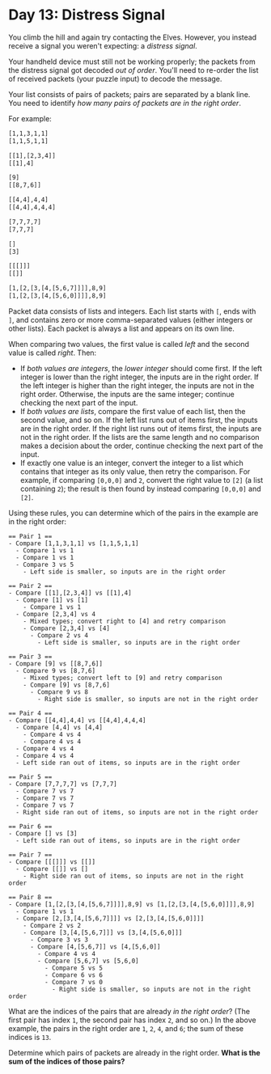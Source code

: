 # Day 13: Distress Signal

You climb the hill and again try contacting the Elves.
However, you instead receive a signal you weren't expecting: a *distress signal*.

Your handheld device must still not be working properly;
the packets from the distress signal got decoded *out of order*.
You'll need to re-order the list of received packets (your puzzle input) to decode the message.

Your list consists of pairs of packets;
pairs are separated by a blank line.
You need to identify *how many pairs of packets are in the right order*.

For example:

```example_input.txt
[1,1,3,1,1]
[1,1,5,1,1]

[[1],[2,3,4]]
[[1],4]

[9]
[[8,7,6]]

[[4,4],4,4]
[[4,4],4,4,4]

[7,7,7,7]
[7,7,7]

[]
[3]

[[[]]]
[[]]

[1,[2,[3,[4,[5,6,7]]]],8,9]
[1,[2,[3,[4,[5,6,0]]]],8,9]
```

Packet data consists of lists and integers.
Each list starts with `[`, ends with `]`, and contains zero or more
comma-separated values (either integers or other lists).
Each packet is always a list and appears on its own line.

When comparing two values, the first value is called *left* and the second
value is called *right*. Then:

- If *both values are integers*, the *lower integer* should come first.
  If the left integer is lower than the right integer, the inputs are in the
  right order.
  If the left integer is higher than the right integer, the inputs are not in
  the right order.
  Otherwise, the inputs are the same integer;
  continue checking the next part of the input.
- If *both values are lists*, compare the first value of each list, then the
  second value, and so on.
  If the left list runs out of items first, the inputs are in the right order.
  If the right list runs out of items first, the inputs are not in the right order.
  If the lists are the same length and no comparison makes a decision about the
  order, continue checking the next part of the input.
- If exactly one value is an integer, convert the integer to a list which
  contains that integer as its only value, then retry the comparison.
  For example, if comparing `[0,0,0]` and `2`,
  convert the right value to `[2]` (a list containing `2`);
  the result is then found by instead comparing `[0,0,0]` and `[2]`.

Using these rules, you can determine which of the pairs in the example are in the right order:

```
== Pair 1 ==
- Compare [1,1,3,1,1] vs [1,1,5,1,1]
  - Compare 1 vs 1
  - Compare 1 vs 1
  - Compare 3 vs 5
    - Left side is smaller, so inputs are in the right order

== Pair 2 ==
- Compare [[1],[2,3,4]] vs [[1],4]
  - Compare [1] vs [1]
    - Compare 1 vs 1
  - Compare [2,3,4] vs 4
    - Mixed types; convert right to [4] and retry comparison
    - Compare [2,3,4] vs [4]
      - Compare 2 vs 4
        - Left side is smaller, so inputs are in the right order

== Pair 3 ==
- Compare [9] vs [[8,7,6]]
  - Compare 9 vs [8,7,6]
    - Mixed types; convert left to [9] and retry comparison
    - Compare [9] vs [8,7,6]
      - Compare 9 vs 8
        - Right side is smaller, so inputs are not in the right order

== Pair 4 ==
- Compare [[4,4],4,4] vs [[4,4],4,4,4]
  - Compare [4,4] vs [4,4]
    - Compare 4 vs 4
    - Compare 4 vs 4
  - Compare 4 vs 4
  - Compare 4 vs 4
  - Left side ran out of items, so inputs are in the right order

== Pair 5 ==
- Compare [7,7,7,7] vs [7,7,7]
  - Compare 7 vs 7
  - Compare 7 vs 7
  - Compare 7 vs 7
  - Right side ran out of items, so inputs are not in the right order

== Pair 6 ==
- Compare [] vs [3]
  - Left side ran out of items, so inputs are in the right order

== Pair 7 ==
- Compare [[[]]] vs [[]]
  - Compare [[]] vs []
    - Right side ran out of items, so inputs are not in the right order

== Pair 8 ==
- Compare [1,[2,[3,[4,[5,6,7]]]],8,9] vs [1,[2,[3,[4,[5,6,0]]]],8,9]
  - Compare 1 vs 1
  - Compare [2,[3,[4,[5,6,7]]]] vs [2,[3,[4,[5,6,0]]]]
    - Compare 2 vs 2
    - Compare [3,[4,[5,6,7]]] vs [3,[4,[5,6,0]]]
      - Compare 3 vs 3
      - Compare [4,[5,6,7]] vs [4,[5,6,0]]
        - Compare 4 vs 4
        - Compare [5,6,7] vs [5,6,0]
          - Compare 5 vs 5
          - Compare 6 vs 6
          - Compare 7 vs 0
            - Right side is smaller, so inputs are not in the right order
```

What are the indices of the pairs that are already *in the right order*?
(The first pair has index `1`, the second pair has index `2`, and so on.)
In the above example, the pairs in the right order are `1`, `2`, `4`, and `6`;
the sum of these indices is `13`.

Determine which pairs of packets are already in the right order.
**What is the sum of the indices of those pairs?**
